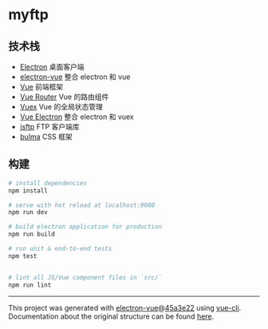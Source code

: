 # myftp

## 技术栈

- [Electron](https://www.electronjs.org/docs) 桌面客户端
- [electron-vue](https://legacy.gitbook.com/book/simulatedgreg/electron-vue) 整合 electron 和 vue
- [Vue](https://cn.vuejs.org/v2/guide/routing.html) 前端框架
- [Vue Router](https://router.vuejs.org/zh/guide/#html) Vue 的路由组件
- [Vuex](https://vuex.vuejs.org/zh/) Vue 的全局状态管理
- [Vue Electron](https://github.com/vue-electron/vuex-electron#installation) 整合 electron 和 vuex
- [jsftp](https://github.com/sergi/jsftp) FTP 客户端库
- [bulma](https://bulma.io/documentation/) CSS 框架

## 构建

``` bash
# install dependencies
npm install

# serve with hot reload at localhost:9080
npm run dev

# build electron application for production
npm run build

# run unit & end-to-end tests
npm test


# lint all JS/Vue component files in `src/`
npm run lint

```

---

This project was generated with [electron-vue](https://github.com/SimulatedGREG/electron-vue)@[45a3e22](https://github.com/SimulatedGREG/electron-vue/tree/45a3e224e7bb8fc71909021ccfdcfec0f461f634) using [vue-cli](https://github.com/vuejs/vue-cli). Documentation about the original structure can be found [here](https://simulatedgreg.gitbooks.io/electron-vue/content/index.html).
